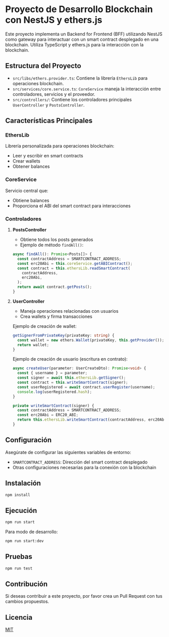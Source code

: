 # Proyecto de Desarrollo Blockchain con NestJS y ethers.js

Este proyecto implementa un Backend for Frontend (BFF) utilizando NestJS como gateway para interactuar con un smart contract desplegado en una blockchain. Utiliza TypeScript y ethers.js para la interacción con la blockchain.

## Estructura del Proyecto

- `src/libs/ethers.provider.ts`: Contiene la librería `EthersLib` para operaciones blockchain.
- `src/services/core.service.ts`: `CoreService` maneja la interacción entre controladores, servicios y el proveedor.
- `src/controllers/`: Contiene los controladores principales `UserController` y `PostsController`.

## Características Principales

### EthersLib

Librería personalizada para operaciones blockchain:
- Leer y escribir en smart contracts
- Crear wallets
- Obtener balances

### CoreService

Servicio central que:
- Obtiene balances
- Proporciona el ABI del smart contract para interacciones

### Controladores

1. **PostsController**
   - Obtiene todos los posts generados
   - Ejemplo de método `findAll()`:

   ```typescript
   async findAll(): Promise<Posts[]> {
     const contractAddress = SMARTCONTRACT_ADDRESS;
     const erc20Abi = this.coreService.getABIContract();
     const contract = this.ethersLib.readSmartContract(
       contractAddress,
       erc20Abi,
     );
     return await contract.getPosts();
   }
   ```

2. **UserController**
   - Maneja operaciones relacionadas con usuarios
   - Crea wallets y firma transacciones

   Ejemplo de creación de wallet:
   ```typescript
   getSignerFromPrivateKey(privateKey: string) {
     const wallet = new ethers.Wallet(privateKey, this.getProvider());
     return wallet;
   }
   ```

   Ejemplo de creación de usuario (escritura en contrato):
   ```typescript
   async createUser(parameter: UserCreateDto): Promise<void> {
     const { username } = parameter;
     const signer = await this.ethersLib.getSigner();
     const contract = this.writeSmartContract(signer);
     const userRegistered = await contract.userRegister(username);
     console.log(userRegistered.hash);
   }

   private writeSmartContract(signer) {
     const contractAddress = SMARTCONTRACT_ADDRESS;
     const erc20Abi = ERC20_ABI;
     return this.ethersLib.writeSmartContract(contractAddress, erc20Abi, signer);
   }
   ```

## Configuración

Asegúrate de configurar las siguientes variables de entorno:
- `SMARTCONTRACT_ADDRESS`: Dirección del smart contract desplegado
- Otras configuraciones necesarias para la conexión con la blockchain

## Instalación

```bash
npm install
```

## Ejecución

```bash
npm run start
```

Para modo de desarrollo:
```bash
npm run start:dev
```

## Pruebas

```bash
npm run test
```

## Contribución

Si deseas contribuir a este proyecto, por favor crea un Pull Request con tus cambios propuestos.

## Licencia

[MIT](https://choosealicense.com/licenses/mit/)